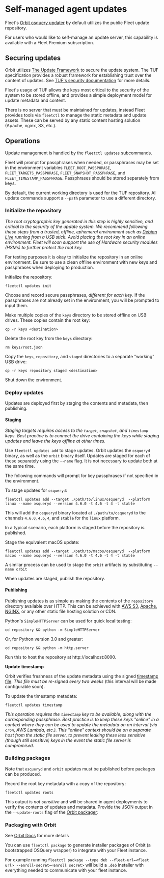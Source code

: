 # Self-managed agent updates 

Fleet's [Orbit osquery updater](https://github.com/fleetdm/orbit) by default utilizes the public Fleet update repository.

For users who would like to self-manage an update server, this capability is available with a Fleet Premium subscription.

## Securing updates

Orbit utilizes [The Update Framework](https://theupdateframework.io/) to secure the update system. The TUF specification provides a robust framework for establishing trust over the content of updates. See [TUF's security documentation](https://theupdateframework.io/security/) for more details.

Fleet's usage of TUF allows the keys most critical to the security of the system to be stored offline, and provides a simple deployment model for update metadata and content.

There is no server that must be maintained for updates, instead Fleet provides tools via `fleetctl` to manage the static metadata and update assets. These can be served by any static content hosting solution (Apache, nginx, S3, etc.).

## Operations

Update management is handled by the `fleetctl updates` subcommands.

Fleet will prompt for passphrases when needed, or passphrases may be set in the environment variables `FLEET_ROOT_PASSPHRASE`, `FLEET_TARGETS_PASSPHRASE`, `FLEET_SNAPSHOT_PASSPHRASE`, and `FLEET_TIMESTAMP_PASSPHRASE`. Passphrases should be stored separately from keys.

By default, the current working directory is used for the TUF repository. All update commands support a `--path` parameter to use a different directory.

### Initialize the repository

_The root cryptographic key generated in this step is highly sensitive, and critical to the security of the update system. We recommend following these steps from a trusted, offline, ephemeral environment such as [Debian Live](https://www.debian.org/CD/live/) running from a USB stick. Avoid placing the root key in an online environment. Fleet will soon support the use of Hardware security modules (HSMs) to further protect the root key._

For testing purposes it is okay to initialize the repository in an online environment. Be sure to use a clean offline environment with new keys and passphrases when deploying to production.

Initialize the repository:

```
fleetctl updates init
```

Choose and record secure passphrases, _different for each key_. If the passphrases are not already set in the environment, you will be prompted to input them.

Make multiple copies of the `keys` directory to be stored offline on USB drives. These copies contain the root key:

```
cp -r keys <destination>
```

Delete the root key from the `keys` directory:

```
rm keys/root.json
```

Copy the `keys`, `repository`, and `staged` directories to a separate "working" USB drive:

```
cp -r keys repository staged <destination>
```

Shut down the environment.

### Deploy updates

Updates are deployed first by staging the contents and metadata, then publishing.

#### Staging
 
_Staging targets requires access to the `target`, `snapshot`, and `timestamp` keys. Best practice is to connect the drive containing the keys while staging updates and leave the keys offline at other times._

Use `fleetctl updates add` to stage updates. Orbit updates the `osqueryd` binary, as well as the `orbit` binary itself. Updates are staged for each of these separately using the `--name` flag. It is not necessary to update both at the same time.

The following commands will prompt for key passphrases if not specified in the environment.

To stage updates for `osqueryd`:

```
fleetctl updates add --target ./path/to/linux/osqueryd  --platform linux --name osqueryd --version 4.6.0 -t 4.6 -t 4 -t stable 
```

This will add the `osqueryd` binary located at `./path/to/osqueryd` to the channels `4.6.0`, `4.6`, `4`, and `stable` for the `linux` platform.

In a typical scenario, each platform is staged before the repository is published.

Stage the equivalent macOS update:

```
fleetctl updates add --target ./path/to/macos/osqueryd  --platform macos --name osqueryd --version 4.6.0 -t 4.6 -t 4 -t stable 
```

A similar process can be used to stage the `orbit` artifacts by substituting `--name orbit`

When updates are staged, publish the repository.

#### Publishing

Publishing updates is as simple as making the contents of the `repository` directory available over HTTP. This can be achieved with [AWS S3](https://docs.aws.amazon.com/AmazonS3/latest/userguide/HostingWebsiteOnS3Setup.html), [Apache](https://access.redhat.com/solutions/67298), [NGINX](https://docs.nginx.com/nginx/admin-guide/web-server/serving-static-content/), or any other static file hosting solution or CDN.

Python's `SimpleHTTPServer` can be used for quick local testing:

```
cd repository && python -m SimpleHTTPServer
```

Or, for Python version 3.0 and greater:

```
cd repository && python -m http.server
```

Run this to host the repository at http://localhost:8000.

**Update timestamp**

Orbit verifies freshness of the update metadata using the signed [timestamp file](https://theupdateframework.io/metadata/#timestamp-metadata-timestampjson). _This file must be re-signed every two weeks_ (this interval will be made configurable soon).

To update the timestamp metadata:

```
fleetctl updates timestamp
```

_This operation requires the `timestamp` key to be available, along with the corresponding passphrase. Best practice is to keep these keys "online" in a context where they can be used to update the metadata on an interval (via `cron`, AWS Lambda, etc.). This "online" context should be on a separate host from the static file server, to prevent leaking these less sensitive (though still sensitive) keys in the event the static file server is compromised._

### Building packages

Note that `osqueryd` and `orbit` updates must be published before packages can be produced.

Record the root key metadata with a copy of the repository:

```
fleetctl updates roots
```

This output is _not sensitive_ and will be shared in agent deployments to verify the contents of updates and metadata. Provide the JSON output in the `--update-roots` flag of the [Orbit packager](https://github.com/fleetdm/orbit#packaging):


### Packaging with Orbit

See [Orbit Docs](https://github.com/fleetdm/fleet/blob/main/orbit/README.md) for more details

You can use `fleetctl package` to generate installer packages of Orbit (a bootstrapped OSQuery wrapper) to integrate with your Fleet instance.

For example running `fleetctl package --type deb --fleet-url=<fleet url> --enroll-secret=<enroll secret>` will build a `.deb` installer with everything needed
to communicate with your fleet instance.
